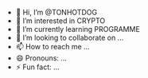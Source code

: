- 👋 Hi, I’m @TONHOTDOG
- 👀 I’m interested in CRYPTO
- 🌱 I’m currently learning PROGRAMME
- 💞️ I’m looking to collaborate on ...
- 📫 How to reach me ...
- 😄 Pronouns: ...
- ⚡ Fun fact: ...

<!---
TONHOTDOG/TONHOTDOG is a ✨ special ✨ repository because its `README.md` (this file) appears on your GitHub profile.
You can click the Preview link to take a look at your changes.
--->

